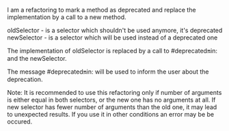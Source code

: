 I am a refactoring to mark a method as deprecated and replace the implementation by a call to a new method.

oldSelector
	- is a selector which shouldn't be used anymore, it's deprecated
newSelector
	- is a selector which will be used instead of a deprecated one


The implementation of oldSelector is replaced by a call to
#deprecated:on:in:  and the newSelector.

The message #deprecated:on:in:  will be used to inform the user about the deprecation.

Note: 
It is recommended to use this refactoring only if number of arguments is either equal in both selectors, or the new one has no arguments at all.
If new selector has fewer number of arguments than the old one, it may lead to unexpected results.
If you use it in other conditions an error may be be occured.